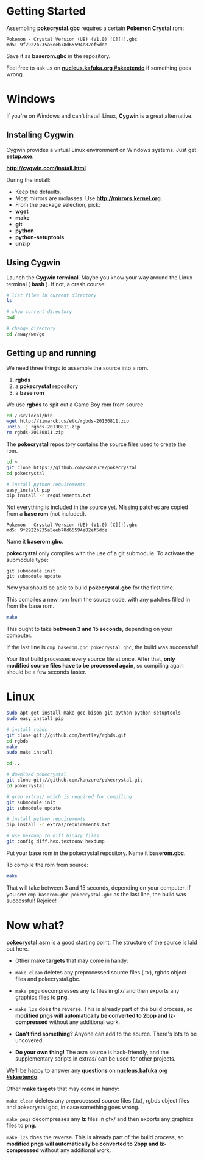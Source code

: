 # Getting Started

Assembling **pokecrystal.gbc** requires a certain **Pokemon Crystal** rom:

```
Pokemon - Crystal Version (UE) (V1.0) [C][!].gbc
md5: 9f2922b235a5eeb78d65594e82ef5dde
```

Save it as **baserom.gbc** in the repository.

Feel free to ask us on
**[nucleus.kafuka.org #skeetendo](https://kiwiirc.com/client/irc.nolimitzone.com/?#skeetendo)**
if something goes wrong.

# Windows

If you're on Windows and can't install Linux, **Cygwin** is a great alternative.


## Installing Cygwin

Cygwin provides a virtual Linux environment on Windows systems. Just get **setup.exe**.

**http://cygwin.com/install.html**

During the install:

* Keep the defaults.
* Most mirrors are molasses. Use **http://mirrors.kernel.org**.
* From the package selection, pick:
 * **wget**
 * **make**
 * **git**
 * **python**
 * **python-setuptools**
 * **unzip**

## Using Cygwin

Launch the **Cygwin terminal**.
Maybe you know your way around the Linux terminal ( **bash** ).
If not, a crash course:
```bash
# list files in current directory
ls

# show current directory
pwd

# change directory
cd /away/we/go
```

## Getting up and running

We need three things to assemble the source into a rom.

1. **rgbds**
2. a **pokecrystal** repository
3. a **base rom**

We use **rgbds** to spit out a Game Boy rom from source.
```bash
cd /usr/local/bin
wget http://iimarck.us/etc/rgbds-20130811.zip
unzip -j rgbds-20130811.zip
rm rgbds-20130811.zip
```

The **pokecrystal** repository contains the source files used to create the rom.
```bash
cd ~
git clone https://github.com/kanzure/pokecrystal
cd pokecrystal

# install python requirements
easy_install pip
pip install -r requirements.txt
```

Not everything is included in the source yet.
Missing patches are copied from a **base rom** (not included).

```
Pokemon - Crystal Version (UE) (V1.0) [C][!].gbc
md5: 9f2922b235a5eeb78d65594e82ef5dde
```

Name it **baserom.gbc**.

**pokecrystal** only compiles with the use of a git submodule. To activate the submodule type:

```
git submodule init
git submodule update
```

Now you should be able to build **pokecrystal.gbc** for the first time.

This compiles a new rom from the source code, with any patches filled in from the base rom.

```bash
make
```

This ought to take **between 3 and 15 seconds**, depending on your computer.

If the last line is `cmp baserom.gbc pokecrystal.gbc`, the build was successful!

Your first build processes every source file at once.
After that, **only modified source files have to be processed again**,
so compiling again should be a few seconds faster.

# Linux

```bash
sudo apt-get install make gcc bison git python python-setuptools 
sudo easy_install pip

# install rgbds
git clone git://github.com/bentley/rgbds.git
cd rgbds
make
sudo make install

cd ..

# download pokecrystal
git clone git://github.com/kanzure/pokecrystal.git
cd pokecrystal

# grab extras/ which is required for compiling
git submodule init
git submodule update

# install python requirements
pip install -r extras/requirements.txt

# use hexdump to diff binary files
git config diff.hex.textconv hexdump
```

Put your base rom in the pokecrystal repository. Name it **baserom.gbc**.

To compile the rom from source:
```bash
make
```

That will take between 3 and 15 seconds, depending on your computer.
If you see `cmp baserom.gbc pokecrystal.gbc` as the last line, the build was successful! Rejoice!


# Now what?

**[pokecrystal.asm](https://github.com/kanzure/pokecrystal/blob/master/pokecrystal.asm)** is a good starting point.
The structure of the source is laid out here.


* Other **make targets** that may come in handy:

 * `make clean` deletes any preprocessed source files (.tx), rgbds object files and pokecrystal.gbc.
 * `make pngs` decompresses any **lz** files in gfx/ and then exports any graphics files to **png**.
 * `make lzs` does the reverse. This is already part of the build process, so **modified pngs will automatically be converted to 2bpp and lz-compressed** without any additional work.


* **Can't find something?**
Anyone can add to the source. There's lots to be uncovered.

* **Do your own thing!**
The asm source is hack-friendly, and the supplementary scripts in extras/ can be used for other projects.

We'll be happy to answer any **questions** on
**[nucleus.kafuka.org #skeetendo](https://kiwiirc.com/client/irc.nolimitzone.com/?#skeetendo)**.


Other **make targets** that may come in handy:

`make clean` deletes any preprocessed source files (.tx), rgbds object files and pokecrystal.gbc, in case something goes wrong.

`make pngs` decompresses any **lz** files in gfx/ and then exports any graphics files to **png**.

`make lzs` does the reverse. This is already part of the build process, so **modified pngs will automatically be converted to 2bpp and lz-compressed** without any additional work.
